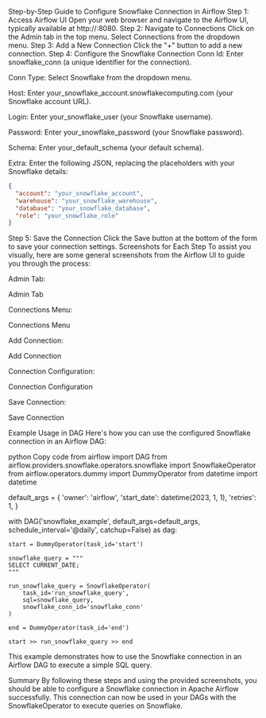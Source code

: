 Step-by-Step Guide to Configure Snowflake Connection in Airflow
Step 1: Access Airflow UI
Open your web browser and navigate to the Airflow UI, typically available at http://<your-airflow-server>:8080.
Step 2: Navigate to Connections
Click on the Admin tab in the top menu.
Select Connections from the dropdown menu.
Step 3: Add a New Connection
Click the "+" button to add a new connection.
Step 4: Configure the Snowflake Connection
Conn Id: Enter snowflake_conn (a unique identifier for the connection).

Conn Type: Select Snowflake from the dropdown menu.

Host: Enter your_snowflake_account.snowflakecomputing.com (your Snowflake account URL).

Login: Enter your_snowflake_user (your Snowflake username).

Password: Enter your_snowflake_password (your Snowflake password).

Schema: Enter your_default_schema (your default schema).

Extra: Enter the following JSON, replacing the placeholders with your Snowflake details:

```json
{
  "account": "your_snowflake_account",
  "warehouse": "your_snowflake_warehouse",
  "database": "your_snowflake_database",
  "role": "your_snowflake_role"
}
```
Step 5: Save the Connection
Click the Save button at the bottom of the form to save your connection settings.
Screenshots for Each Step
To assist you visually, here are some general screenshots from the Airflow UI to guide you through the process:

Admin Tab:

Admin Tab

Connections Menu:

Connections Menu

Add Connection:

Add Connection

Connection Configuration:

Connection Configuration

Save Connection:

Save Connection

Example Usage in DAG
Here's how you can use the configured Snowflake connection in an Airflow DAG:

python
Copy code
from airflow import DAG
from airflow.providers.snowflake.operators.snowflake import SnowflakeOperator
from airflow.operators.dummy import DummyOperator
from datetime import datetime

default_args = {
    'owner': 'airflow',
    'start_date': datetime(2023, 1, 1),
    'retries': 1,
}

with DAG('snowflake_example', default_args=default_args, schedule_interval='@daily', catchup=False) as dag:

    start = DummyOperator(task_id='start')

    snowflake_query = """
    SELECT CURRENT_DATE;
    """

    run_snowflake_query = SnowflakeOperator(
        task_id='run_snowflake_query',
        sql=snowflake_query,
        snowflake_conn_id='snowflake_conn'
    )

    end = DummyOperator(task_id='end')

    start >> run_snowflake_query >> end
This example demonstrates how to use the Snowflake connection in an Airflow DAG to execute a simple SQL query.

Summary
By following these steps and using the provided screenshots, you should be able to configure a Snowflake connection in Apache Airflow successfully. This connection can now be used in your DAGs with the SnowflakeOperator to execute queries on Snowflake.